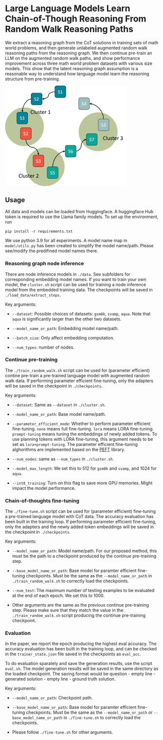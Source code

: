 # Large Language Models Learn Chain-of-Though Reasoning From Random Walk Reasoning Paths

We extract a reasoning graph from the CoT solutions in training sets of math world problems, and then generate unlabeled augmented random walk reasoning paths from the reasoning graph. We then continue pre-train an LLM on the augmented random walk paths, and show performance improvement across three math world problem datasets with various size models. This show that the latent reasoning graph assumption is a reasonable way to understand how language model learn the reasoning structure from pre-training.

<img src="../img/cot.png" alt="cot" width="400"/>

## Usage

All data and models can be loaded from Huggingface. A huggingface Hub token is required to use the Llama family models. To set up the environment, run
```
pip install -r requirements.txt 
```
We use python 3.9 for all experiments. A model name map in `model/utils.py` has been created to simplify the model name/path. Please see/modify the predifined model names there.

### Reasoning graph node inference

There are node inference models in `./data`. See subfolders for corresponding embedding model names. If you want to train your own model, the `cluster.sh` script can be used for training a node inference model from the embedded training data. The checkpoints will be saved in `./load_data/extract_steps`. 

Key arguments:

* `--dataset`: Possible choices of datasets: `gsm8k`, `svamp`, `aqua`. Note that `aqua` is significantly larger than the other two datasets.

* `--model_name_or_path`: Embedding model name/path. 

* `--batch_size`: Only affect embedding computation.

* `--num_types`: number of nodes.

### Continue pre-training

The `./train_random_walk.sh` script can be used for (parameter efficient) contine pre-train a pre-trained language model with augmented random walk data. If performing parameter efficient fine-tuning, only the adapters will be saved in the checkpoint in `./checkpoints`.

Key arguments:

* `--dataset`: Same as `--dataset` in `./cluster.sh`.

* `--model_name_or_path`: Base model name/path.

* `--parameter_efficient_mode`: Whether to perform parameter efficient fine-tuning. `none` means full fine-tuning. `lora` means LORA fine-tuning. `prompt-tuning` means tuning the embeddings of newly added tokens. To use planning tokens with LORA fine-tuning, this argument needs to be set as `lora+prompt-tuning`. The parameter efficient fine-tuning alghorithms are implemented based on the [PEFT](https://github.com/huggingface/peft) library. 

* `--num_nodes`: same as `--num_types` in `./cluster.sh`.

* `--model_max_length`: We set this to 512 for `gsm8k` and `svamp`, and 1024 for `aqua`.

* `--int8_training`: Turn on this flag to save more GPU memories. Might impact the model performance.

### Chain-of-thoughts fine-tuning

The `./fine-tune.sh` script can be used for (parameter efficient) fine-tuning a pre-trained language model with CoT data. The accuracy evaluation has been built in the training loop. If performing parameter efficient fine-tuning, only the adapters and the newly added token embeddings will be saved in the checkpoint in `./checkpoints`.

Key arguments:

* `--model_name_or_path`: Model name/path. For our proposed method, this must be the path to a checkpoint produced by the continue pre-training step.

* `--base_model_name_or_path`: Base model for paramter efficient fine-tuning checkpoints. Must be the same as the `--model_name_or_path` in `./train_random_walk.sh` to correctly load the checkpoints.

* `--num_test`: The maximum number of testing examples to be evaluated at the end of each epoch. We set this to 1000.

* Other arguments are the same as the previous continue pre-training step. Please make sure that they match the value in the `./train_random_walk.sh` script producing the continue pre-training checkpoint.

### Evaluation

In the paper, we report the epoch producing the highest eval accuracy. The accuracy evaluation has been built in the training loop, and can be checked in the `trainer_state.json` file saved in the checkpoints as `eval_acc`.

To do evaluation sparately and save the generation results, use the script `eval.sh`. The model generation results will be saved in the same directory as the loaded checkpoint. The saving format would be question - empty line - generated solution - empty line - ground truth solution.

Key arguments:

* `--model_name_or_path`: Checkpoint path. 

* `--base_model_name_or_path`: Base model for paramter efficient fine-tuning checkpoints. Must be the same as the `--model_name_or_path` or `--base_model_name_or_path` in `./fine-tune.sh` to correctly load the checkpoints.

* Please follow `./fine-tune.sh` for other arguments.